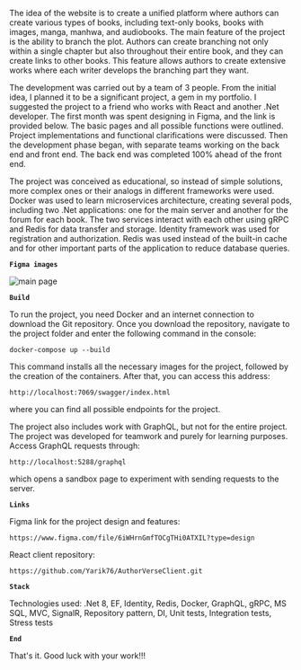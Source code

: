 

The idea of the website is to create a unified platform where authors can create various types of books, including text-only books, books with images, manga, manhwa, and audiobooks. The main feature of the project is the ability to branch the plot. Authors can create branching not only within a single chapter but also throughout their entire book, and they can create links to other books. This feature allows authors to create extensive works where each writer develops the branching part they want.

The development was carried out by a team of 3 people. From the initial idea, I planned it to be a significant project, a gem in my portfolio. I suggested the project to a friend who works with React and another .Net developer. The first month was spent designing in Figma, and the link is provided below. The basic pages and all possible functions were outlined. Project implementations and functional clarifications were discussed. Then the development phase began, with separate teams working on the back end and front end. The back end was completed 100% ahead of the front end.

The project was conceived as educational, so instead of simple solutions, more complex ones or their analogs in different frameworks were used. Docker was used to learn microservices architecture, creating several pods, including two .Net applications: one for the main server and another for the forum for each book. The two services interact with each other using gRPC and Redis for data transfer and storage. Identity framework was used for registration and authorization. Redis was used instead of the built-in cache and for other important parts of the application to reduce database queries.

**`Figma images`**

![main page](https://github.com/Odinson137/AuthorVerseServer/assets/87028237/0fa797bb-c7b7-43f3-bfd8-e0a5ae85b1dd)


**`Build`**

To run the project, you need Docker and an internet connection to download the Git repository. Once you download the repository, navigate to the project folder and enter the following command in the console:

```
docker-compose up --build
```

This command installs all the necessary images for the project, followed by the creation of the containers. After that, you can access this address:
```
http://localhost:7069/swagger/index.html
```
where you can find all possible endpoints for the project.

The project also includes work with GraphQL, but not for the entire project. The project was developed for teamwork and purely for learning purposes. Access GraphQL requests through:
```
http://localhost:5288/graphql
```
which opens a sandbox page to experiment with sending requests to the server.

**`Links`**

Figma link for the project design and features:
```
https://www.figma.com/file/6iWHrnGmfTOCgTHi0ATXIL?type=design
```
React client repository:
```
https://github.com/Yarik76/AuthorVerseClient.git
```

**`Stack`**

Technologies used:
.Net 8, EF, Identity, Redis, Docker, GraphQL, gRPC, MS SQL, MVC, SignalR, Repository pattern, DI, Unit tests, Integration tests, Stress tests

**`End`**

That's it. Good luck with your work!!!
